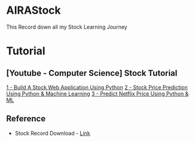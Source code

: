 # AIRAStock
This Record down all my Stock Learning Journey

# Tutorial

## [Youtube - Computer Science] Stock Tutorial
[1 - Build A Stock Web Application Using Python](https://www.youtube.com/channel/UCbmb5IoBtHZTpYZCDBOC1CA)
[2 - Stock Price Prediction Using Python & Machine Learning](https://www.youtube.com/watch?v=QIUxPv5PJOY&t=21s)
[3 - Predict Netflix Price Using Python & ML](https://www.youtube.com/watch?v=hOLSGMEEwlI)

## Reference
- Stock Record Download - [Link](https://finance.yahoo.com/)
